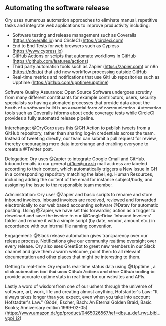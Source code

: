 ## Automating the software release

Ory uses numerous automation approaches to eliminate manual, repetitive tasks and integrate web applications to improve productivity including:
- Software testing and release management such as Coveralls (https://coveralls.io)  and CircleCI (https://circleci.com)
- End to End Tests for web browsers such as Cypress (https://www.cypress.io)
- GitHub Actions or scripts that automate workflows in GitHub (https://github.com/features/actions)
- Third party automation tools such as Zapier (https://zapier.com) or n8n (https://n8n.io) that add new workflow processing outside GitHub
- Real-time metrics and notifications that use GitHub repositories such as Upptime (https://github.com/upptime/upptime)

Software Quality Assurance: Open Source Software undergoes scrutiny from many different constituants for example contributors, users, security specialists so having automated processes that provide data about the heath of a software build is an essential form of communication. Automation tools such as Coveralls informs about code coverage tests while CircleCI  provides a fully automated release pipeline.

Interchange: @OryCorp uses this @GH Action to publish tweets from a GitHub repository, rather than sharing log-in credentials across the team. Instead of tweeting directly, our team can submit a pull request for review, thereby encouraging more data interchange and enabling everyone to create a @Twitter post.

Delegation: Ory uses @Zapier to integrate Google Gmail and GitHub. Inbound emails to our general office@ory.sh  mail address are labeled according to their content, which automatically triggers a New Issue in GH in a corresponding repository matching the label, eg. Human Resources, including adding the content of the email  for instance subject/body, and assigning the issue to the responsible team member. 

Administration: Ory uses @Zapier and basic scripts to rename and store inbound invoices. Inbound invoices are received, reviewed and  forwarded electronically to our web based accounting software @Datev for automatic posting. Using @Zapier, we have set this forwarding action as a trigger to download and save the invoice to our @GoogleDrive ‘Inbound Invoices’ folder and rename it with a simple script (by date, vendor, amount etc.) in accordance with our internal file naming convention.

Engagement: @Slack release automation gives transparency over our release process. Notifications give our community realtime oversight over every release. Ory also uses GreetBot to greet new members in our Slack channel and give them a warm welcome, point them to all relevant documentation and other places that might be interesting to them.

Getting to real-time: Ory reports real-time status data using @Upptime , a slick automation tool that uses Github Actions and other Github tooling to provide accurate uptime stats in real-time for our websites and APIs. 

Lastly a word of wisdom from one of our ushers through the universe of software, art, work, life and creating almost anything, Hofstadter's Law: 
"It always takes longer than you expect, even when you take into account Hofstadter's Law." (Gödel, Escher, Bach: An Eternal Golden Braid, Basic Books; Anniversary edition 1999-02-05) (https://www.amazon.de/gp/product/0465026567/ref=dbs_a_def_rwt_bibl_vppi_i2)
